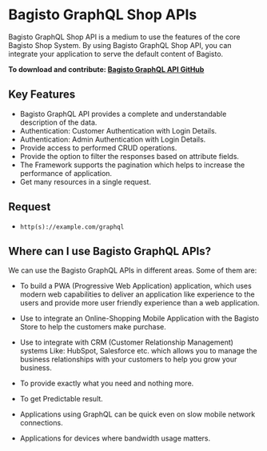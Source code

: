 # Bagisto GraphQL Shop APIs

Bagisto GraphQL Shop API is a medium to use the features of the core Bagisto Shop System. By using Bagisto GraphQL Shop API, you can integrate your application to serve the default content of Bagisto.

**To download and contribute: [Bagisto GraphQL API GitHub](https://github.com/bagisto/headless-ecommerce/)**


## Key Features

- Bagisto GraphQL API provides a complete and understandable description of the data.
- Authentication: Customer Authentication with Login Details.
- Authentication: Admin Authentication with Login Details.
- Provide access to performed CRUD operations.
- Provide the option to filter the responses based on attribute fields.
- The Framework supports the pagination which helps to increase the performance of application.
- Get many resources in a single request.

## Request 

- `http(s)://example.com/graphql`

## Where can I use Bagisto GraphQL APIs?

We can use the Bagisto GraphQL APIs in different areas. Some of them are:

- To build a PWA (Progressive Web Application) application, which uses modern web capabilities to deliver an application like experience to the users and provide more user friendly experience than a web application.

- Use to integrate an Online-Shopping Mobile Application with the Bagisto Store to help the customers make purchase.

- Use to integrate with CRM (Customer Relationship Management) systems Like: HubSpot, Salesforce etc. which allows you to manage the business relationships with your customers to help you grow your business.

- To provide exactly what you need and nothing more.

- To get Predictable result.

- Applications using GraphQL can be quick even on slow mobile network connections.

- Applications for devices where bandwidth usage matters.